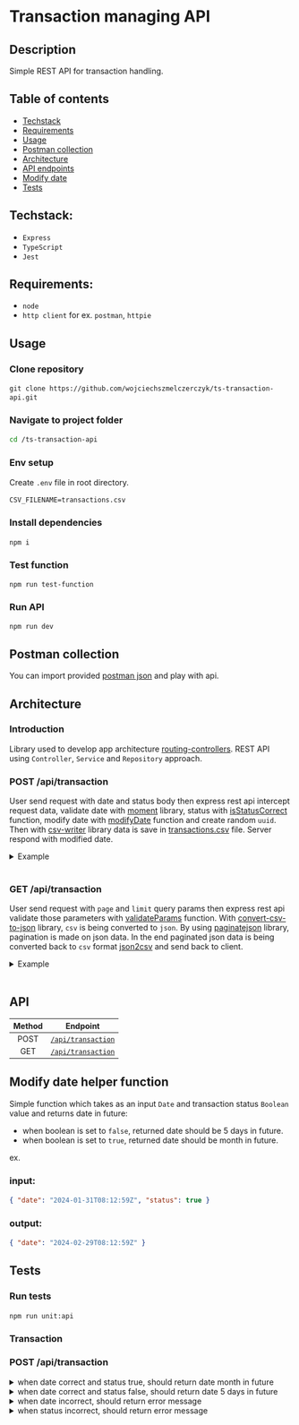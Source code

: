 # Transaction managing API

## Description

Simple REST API for transaction handling.

## Table of contents

- [Techstack](#techstack)
- [Requirements](#requirements)
- [Usage](#usage)
- [Postman collection](#postman-collection)
- [Architecture](#architecture)
- [API endpoints](#api)
- [Modify date](#modify-date-helper-function)
- [Tests](#tests)

## Techstack:

- `Express`
- `TypeScript`
- `Jest`

## Requirements:

- `node`
- `http client` for ex. `postman`, `httpie`

## Usage

### Clone repository

```
git clone https://github.com/wojciechszmelczerczyk/ts-transaction-api.git
```

### Navigate to project folder

```sh
cd /ts-transaction-api
```

### Env setup

Create `.env` file in root directory.

```dockerfile
CSV_FILENAME=transactions.csv
```

### Install dependencies

```
npm i
```

### Test function

```
npm run test-function
```

### Run API

```
npm run dev
```

## Postman collection

You can import provided [postman json](./ts-transaction-api.postman_collection.json) and play with api.

## Architecture

### Introduction

Library used to develop app architecture [routing-controllers](https://github.com/typestack/routing-controllers). REST API using `Controller`, `Service` and `Repository` approach.

### POST /api/transaction

User send request with date and status body then express rest api intercept request data, validate date with [moment](https://github.com/moment/moment) library, status with [isStatusCorrect](./utils/isStatusCorrect.ts) function, modify date with [modifyDate](/util/modifyDate.ts) function and create random `uuid`. Then with [csv-writer](https://github.com/ryu1kn/csv-writer) library data is save in [transactions.csv](./transactions.csv) file. Server respond with modified date.

<details>

<summary>Example</summary>
<img src="./.github/img/arch-post.png">

</details>
<br/>

### GET /api/transaction

User send request with `page` and `limit` query params then express rest api validate those parameters with [validateParams](./utils/validateParams.ts) function. With [convert-csv-to-json](https://github.com/iuccio/CSVtoJSON) library, `csv` is being converted to `json`. By using [paginatejson](https://github.com/YeisonTapia/paginateJson) library, pagination is made on json data. In the end paginated json data is being converted back to `csv` format [json2csv](http://zemirco.github.io/json2csv) and send back to client.

<details>
<summary>Example</summary>

<img src="./.github/img/arch-get.png">
</details>

<br/>

## API

| Method |               Endpoint               |
| :----: | :----------------------------------: |
|  POST  | [`/api/transaction`](./docs/post.md) |
|  GET   | [`/api/transaction`](./docs/get.md)  |

## Modify date helper function

Simple function which takes as an input `Date` and transaction status `Boolean` value and returns date in future:

- when boolean is set to `false`, returned date should be 5 days in
  future.
- when boolean is set to `true`, returned date should be month in future.

ex.

### input:

```json
{ "date": "2024-01-31T08:12:59Z", "status": true }
```

### output:

```json
{ "date": "2024-02-29T08:12:59Z" }
```

## Tests

### Run tests

```
npm run unit:api
```

### Transaction

### POST /api/transaction

<details>
<summary>when date correct and status true, should return date month in future</summary>

```javascript
test("when date correct and status true, should return date month in future", async () => {
  const res = await request(app)
    .post("/api/transaction")
    .send({ date: "2012-02-02", status: "true" });

  expect(new Date(res.body.modifiedDate)).toStrictEqual(new Date("2012-03-02"));
});
```

</details>

<details>
<summary>when date correct and status false, should return date 5 days in future</summary>

```javascript
test("when date correct and status false, should return date 5 days in future", async () => {
  const res = await request(app)
    .post("/api/transaction")
    .send({ date: "2012-02-02", status: "false" });

  expect(new Date(res.body.modifiedDate)).toStrictEqual(new Date("2012-02-07"));
});
```

</details>

<details>
<summary>
when date incorrect, should return error message
</summary>

```javascript
test("when date incorrect, should return error message", async () => {
  const res = await request(app)
    .post("/api/transaction")
    .send({ date: 2, status: "true" });

  expect(res.body).toStrictEqual({
    err: "Bad date format. String has to be date format",
  });
});
```

</details>
<details>
<summary>when status incorrect, should return error message</summary>

```javascript
test("when status incorrect, should return error message", async () => {
  const res = await request(app)
    .post("/api/transaction")
    .send({ date: "2012-02-02", status: "x" });

  expect(res.body).toStrictEqual({
    err: "Bad status type. Status has to be either 'true' or 'false'",
  });
});
```

</details>

